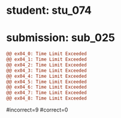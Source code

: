 # student: stu_074
# submission: sub_025

```diff
@@ ex04_0: Time Limit Exceeded
@@ ex04_1: Time Limit Exceeded
@@ ex04_2: Time Limit Exceeded
@@ ex04_3: Time Limit Exceeded
@@ ex04_4: Time Limit Exceeded
@@ ex04_5: Time Limit Exceeded
@@ ex04_6: Time Limit Exceeded
@@ ex04_7: Time Limit Exceeded
@@ ex04_8: Time Limit Exceeded
```
#incorrect=9
#correct=0
